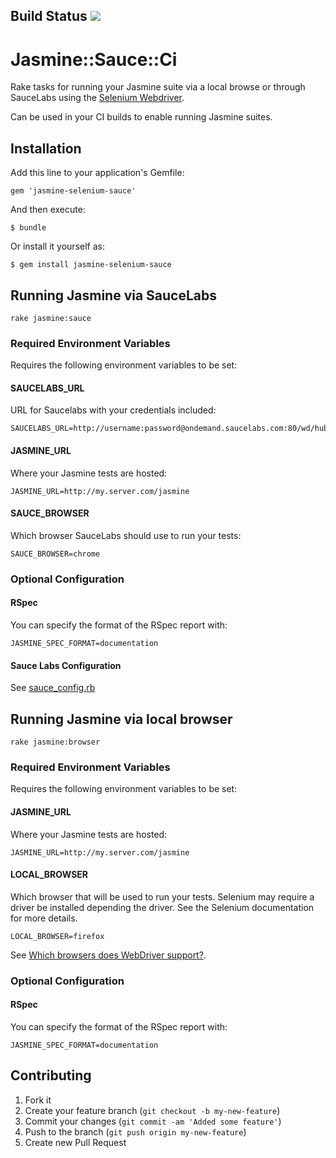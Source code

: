 ## Build Status [<img src="https://secure.travis-ci.org/darend/jasmine-selenium-sauce.png"/>](http://travis-ci.org/darend/jasmine-selenium-sauce)

# Jasmine::Sauce::Ci

Rake tasks for running your Jasmine suite via a local browse or through SauceLabs using the 
[Selenium Webdriver](http://seleniumhq.org/projects/webdriver/).

Can be used in your CI builds to enable running Jasmine suites.

## Installation

Add this line to your application's Gemfile:

    gem 'jasmine-selenium-sauce'

And then execute:

    $ bundle

Or install it yourself as:

    $ gem install jasmine-selenium-sauce

## Running Jasmine via SauceLabs

    rake jasmine:sauce

### Required Environment Variables

Requires the following environment variables to be set:

#### SAUCELABS_URL

URL for Saucelabs with your credentials included:

    SAUCELABS_URL=http://username:password@ondemand.saucelabs.com:80/wd/hub

#### JASMINE_URL

Where your Jasmine tests are hosted:

    JASMINE_URL=http://my.server.com/jasmine

#### SAUCE_BROWSER

Which browser SauceLabs should use to run your tests:

    SAUCE_BROWSER=chrome

### Optional Configuration

#### RSpec

You can specify the format of the RSpec report with:

    JASMINE_SPEC_FORMAT=documentation

#### Sauce Labs Configuration

See [sauce_config.rb](https://github.com/darend/jasmine-selenium-sauce/tree/master/lib/jasmine-selenium-sauce/sauce_config.rb)

## Running Jasmine via local browser

    rake jasmine:browser

### Required Environment Variables

Requires the following environment variables to be set:

#### JASMINE_URL

Where your Jasmine tests are hosted:

    JASMINE_URL=http://my.server.com/jasmine

#### LOCAL_BROWSER

Which browser that will be used to run your tests. Selenium may require a driver be installed depending the driver. See
the Selenium documentation for more details.

    LOCAL_BROWSER=firefox

See [Which browsers does WebDriver support?](http://code.google.com/p/selenium/wiki/FrequentlyAskedQuestions#Q:_Which_browsers_does_WebDriver_support?).

### Optional Configuration

#### RSpec

You can specify the format of the RSpec report with:

    JASMINE_SPEC_FORMAT=documentation

## Contributing

1. Fork it
2. Create your feature branch (`git checkout -b my-new-feature`)
3. Commit your changes (`git commit -am 'Added some feature'`)
4. Push to the branch (`git push origin my-new-feature`)
5. Create new Pull Request
